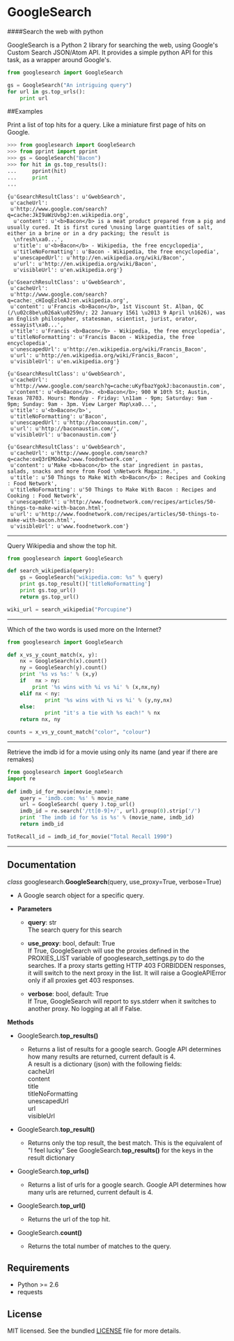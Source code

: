 
# GoogleSearch
####Search the web with python

GoogleSearch is a Python 2 library for searching the web, using
Google's Custom Search JSON/Atom API. It provides a simple
python API for this task, as a wrapper around Google's.


```python
from googlesearch import GoogleSearch

gs = GoogleSearch("An intriguing query")
for url in gs.top_urls():
    print url
```


##Examples

Print a list of top hits for a query. 
Like a miniature first page of hits on Google.

```python
>>> from googlesearch import GoogleSearch
>>> from pprint import pprint
>>> gs = GoogleSearch("Bacon")
>>> for hit in gs.top_results():
...     pprint(hit)
...     print
...
```
```
{u'GsearchResultClass': u'GwebSearch',
 u'cacheUrl':
 u'http://www.google.com/search?q=cache:JkI9aWzUvbgJ:en.wikipedia.org',
  u'content': u'<b>Bacon</b> is a meat product prepared from a pig and usually cured. It is first cured \nusing large quantities of salt, either in a brine or in a dry packing; the result is
  \nfresh\xa0...',
  u'title': u'<b>Bacon</b> - Wikipedia, the free encyclopedia',
  u'titleNoFormatting': u'Bacon - Wikipedia, the free encyclopedia',
  u'unescapedUrl': u'http://en.wikipedia.org/wiki/Bacon',
  u'url': u'http://en.wikipedia.org/wiki/Bacon',
  u'visibleUrl': u'en.wikipedia.org'}

{u'GsearchResultClass': u'GwebSearch',
 u'cacheUrl':
 u'http://www.google.com/search?q=cache:_cHIoqEzleAJ:en.wikipedia.org',
 u'content': u'Francis <b>Bacon</b>, 1st Viscount St. Alban, QC (/\u02c8be\u026ak\u0259n/; 22 January 1561 \u2013 9 April \n1626), was an English philosopher, statesman, scientist, jurist, orator,
 essayist\xa0...',
 u'title': u'Francis <b>Bacon</b> - Wikipedia, the free encyclopedia',
 u'titleNoFormatting': u'Francis Bacon - Wikipedia, the free encyclopedia',
 u'unescapedUrl': u'http://en.wikipedia.org/wiki/Francis_Bacon',
 u'url': u'http://en.wikipedia.org/wiki/Francis_Bacon',
 u'visibleUrl': u'en.wikipedia.org'}

{u'GsearchResultClass': u'GwebSearch',
 u'cacheUrl':
 u'http://www.google.com/search?q=cache:uKyfbazYgokJ:baconaustin.com',
 u'content': u'<b>Bacon</b>. <b>Bacon</b>; 900 W 10th St; Austin, Texas 78703. Hours: Monday - Friday: \n11am - 9pm; Saturday: 9am - 9pm; Sunday: 9am - 3pm. View Larger Map\xa0...',
 u'title': u'<b>Bacon</b>',
 u'titleNoFormatting': u'Bacon',
 u'unescapedUrl': u'http://baconaustin.com/',
 u'url': u'http://baconaustin.com/',
 u'visibleUrl': u'baconaustin.com'}

{u'GsearchResultClass': u'GwebSearch',
 u'cacheUrl': u'http://www.google.com/search?q=cache:oxQ3rEMOdAwJ:www.foodnetwork.com',
 u'content': u'Make <b>bacon</b> the star ingredient in pastas, salads, snacks and more from Food \nNetwork Magazine.',
 u'title': u'50 Things to Make With <b>Bacon</b> : Recipes and Cooking : Food Network',
 u'titleNoFormatting': u'50 Things to Make With Bacon : Recipes and Cooking : Food Network',
 u'unescapedUrl': u'http://www.foodnetwork.com/recipes/articles/50-things-to-make-with-bacon.html',
 u'url': u'http://www.foodnetwork.com/recipes/articles/50-things-to-make-with-bacon.html',
 u'visibleUrl': u'www.foodnetwork.com'}
```
-----------------	

Query Wikipedia and show the top hit.

```python
from googlesearch import GoogleSearch

def search_wikipedia(query):
    gs = GoogleSearch("wikipedia.com: %s" % query)
	print gs.top_result()['titleNoFormatting']
	print gs.top_url()
	return gs.top_url()

wiki_url = search_wikipedia("Porcupine")
```
-----------------	

Which of the two words is used more on the Internet?

```python
from googlesearch import GoogleSearch

def x_vs_y_count_match(x, y):
	nx = GoogleSearch(x).count()
	ny = GoogleSearch(y).count()
	print '%s vs %s:' % (x,y)
	if   nx > ny:
	    print '%s wins with %i vs %i' % (x,nx,ny)
	elif nx < ny:
            print '%s wins with %i vs %i' % (y,ny,nx)
	else:
            print "it's a tie with %s each!" % nx
	return nx, ny

counts = x_vs_y_count_match("color", "colour")
```	
-----------------	

Retrieve the imdb id for a movie using only its name
(and year if there are remakes)

```python
from googlesearch import GoogleSearch
import re
    
def imdb_id_for_movie(movie_name):
	query = 'imdb.com: %s' % movie_name
	url = GoogleSearch( query ).top_url()
	imdb_id = re.search('/tt[0-9]+/', url).group(0).strip('/')
	print 'The imdb id for %s is %s' % (movie_name, imdb_id)
	return imdb_id

TotRecall_id = imdb_id_for_movie("Total Recall 1990")
```
-----------------	
    
## Documentation

*class* googlesearch.**GoogleSearch**(query, use_proxy=True, verbose=True)

* A Google search object for a specific query.

* **Parameters**

  * **query**: str   
  The search query for this search

  * **use_proxy**: bool, default: True   
  If True, GoogleSearch will use the proxies defined in the
PROXIES_LIST variable of googlesearch_settings.py to do the
searches. If a proxy starts getting HTTP 403 FORBIDDEN responses,
it will switch to the next proxy in the list. It will raise a
GoogleAPIError only if all proxies get 403 responses. 

  * **verbose**: bool, default: True   
  If True, GoogleSearch will report to sys.stderr when it switches to
another proxy. No logging at all if False.

**Methods**

* GoogleSearch.**top_results()**

  * Returns a list of results for a google search.
Google API determines how many results are returned, current
default is 4.   
A result is a dictionary (json) with the following fields:   
cacheUrl   
content   
title   
titleNoFormatting   
unescapedUrl   
url   
visibleUrl   


* GoogleSearch.**top_result()**

  * Returns only the top result, the best match.
This is the equivalent of "I feel lucky"
See GoogleSearch.**top_results()** for the keys
in the result dictionary


* GoogleSearch.**top_urls()**

  * Returns a list of urls for a google search.
Google API determines how many urls are returned, current
default is 4.


* GoogleSearch.**top_url()**

  * Returns the url of the top hit.


* GoogleSearch.**count()**

  * Returns the total number of matches to the query.


## Requirements

- Python >= 2.6
- requests

## License

MIT licensed. See the bundled [LICENSE](https://github.com/frrmack/googlesearch/blob/master/LICENSE) file for more details.

